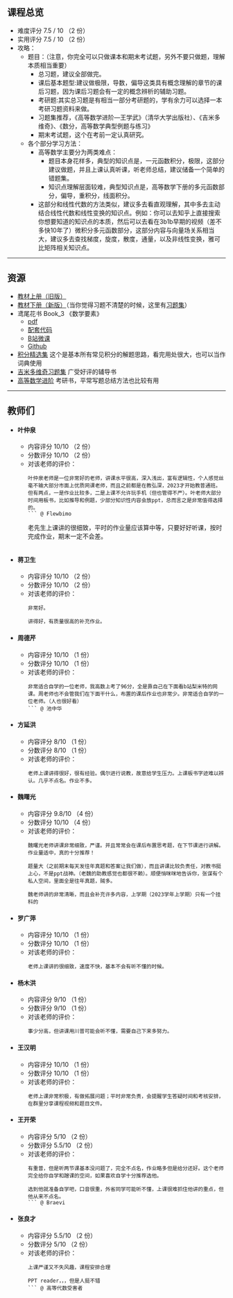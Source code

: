 ## 课程总览  
- 难度评分 7.5 / 10 （2 份）  
- 实用评分 7.5 / 10 （2 份）  
- 攻略：  
    - 题目：（注意，你完全可以只做课本和期末考试题，另外不要只做题，理解本质相当重要）  
        - 总习题，建议全部做完。  
        - 课后基本题型:建议做极限，导数，偏导这类具有概念理解的章节的课后习题，因为课后习题会有一定的概念辨析的辅助习题。  
        - 考研题:其实总习题是有相当一部分考研题的，学有余力可以选择一本考研习题资料来做。  
        - 习题集推荐，《高等数学进阶—王学武》（清华大学出版社）、《吉米多维奇》、《数分，高等数学典型例题与练习》  
        - 期末考试题，这个在考前一定认真研究。  
    - 各个部分学习方法：  
        - 高等数学主要分为两类难点：  
            - 题目本身花样多，典型的知识点是，一元函数积分，极限，这部分建议做题，并且上课认真听课，听老师总结，建议储备一个简单的错题集。  
            - 知识点理解层面较难，典型知识点是，高等数学下册的多元函数部分，偏导，重积分，线面积分。  
        - 这部分和线性代数的方法类似，建议多去看直观理解，其中多去主动结合线性代数和线性变换的知识点。例如：你可以去知乎上直接搜索你想要知道的知识点的本质，然后可以去看在3b1b早期的视频（差不多快10年了）微积分多元函数部分，这部分内容与向量场关系相当大，建议多去查找梯度，旋度，散度，通量，以及非线性变换，雅可比矩阵相关知识点。  

---

## 资源  
- [教材上册（旧版）](https://file.uhsea.com/2403/6254f79727b4b6adf5de40dfc17c824aCP.pdf)  
- [教材下册（新版）](https://file.uhsea.com/2403/bbd8023aef77194d350e0708d5326b60BN.pdf)（当你觉得习题不清楚的时候，这里有[习题集](https://file.uhsea.com/2403/9b7705ce323d3e2c2d1d64082d6fe70d2F.pdf)）  
- 鸢尾花书 Book_3 《数学要素》  
    - [pdf](https://file.uhsea.com/2403/d79ea7d461f8d7cd6100ee7c62d4b0c6JY.pdf)  
    - [配套代码](https://file.uhsea.com/2403/ca1492f19d4f30f1127c6f8a3757c68d0Z.zip)  
    - [B站微课](https://space.bilibili.com/513194466)  
    - [Github](https://github.com/Visualize-ML/Book3_Elements-of-Mathematics)  
- [积分精选集](https://file.uhsea.com/2403/e06abf5ce083bd559e22b72725522f05HI.pdf) 这个是基本所有常见积分的解题思路，看完用处很大，也可以当作词典使用  
- [吉米多维奇习题集](https://file.uhsea.com/2403/c4bcac4d37de1a662d7a05b2b1656b89U5.pdf) 广受好评的辅导书  
- [高等数学进阶](https://file.uhsea.com/2403/afb090f09823973df54c1959cbb6f087YY.pdf) 考研书，平常写题总结方法也比较有用  

---

## 教师们  
- #### 叶仲泉  
    - 内容评分 10/10 （2 份）  
    - 分数评分 10/10 （2 份）  
    - 对该老师的评价：  
        ```
        叶仲泉老师是一位非常好的老师，讲课水平很高，深入浅出，富有逻辑性，个人感觉丝毫不输大部分市面上优质网课老师，而且之前都是在教弘深，2023才开始教普通班。但有两点，一是作业比较多，二是上课不允许玩手机（但也管得不严）。叶老师大部分时间用板书，比如推导和例题，少部分知识性内容会放ppt，总而言之是非常值得选择的。
        ``` @ Flewbimo  
        ```
        老先生上课讲的很细致，平时的作业量应该算中等，只要好好听课，按时完成作业，期末一定不会差。
        ``` @ zx  
- #### 蒋卫生  
    - 内容评分 10/10 （2 份）  
    - 分数评分 10/10 （2 份）  
    - 对该老师的评价：  
        ```
        非常好。
        ```  
        ```
        讲得好，有质量很高的补充作业。
        ```  
- #### 周德芹  
    - 内容评分 10/10 （1 份）  
    - 分数评分 10/10 （1 份）  
    - 对该老师的评价：  
        ```
        非常适合自学的一位老师，我高数上考了96分，全是靠自己在下面看b站梨米特的网课。周老师也不会管我们在下面干什么，布置的课后作业也非常少。非常适合自学的一位老师。（人也很好看）
        ``` @ 池中华  
- #### 方延洪  
    - 内容评分 8/10 （1 份）  
    - 分数评分 8/10 （1 份）  
    - 对该老师的评价：  
        ```
        老师上课讲得很好，很有经验。偶尔进行说教，故意给学生压力。上课板书字迹难以辨认。几乎不点名。作业不多。
        ```  
- #### 魏曙光  
    - 内容评分 9.8/10 （4 份）  
    - 分数评分 10/10 （4 份）  
    - 对该老师的评价：  
        ```
        魏曙光老师讲课非常细致，严谨。并且常常会在课后布置思考题，在下节课进行讲解。作业量适中，真的十分推荐！
        ```  
        ```
        题量大（之前期末每天发往年真题和答案让我们做），而且讲课比较负责任，对教书挺上心，不是ppt战神。（老魏的助教感觉也都很不赖）。顺便悄咪咪地告诉你，张谋有个私人空间，里面全是往年真题，贼多。
        ```  
        ```
        魏老师讲的非常清晰，而且会补充许多内容，上学期（2023学年上学期）只有一个挂科的
        ```  
- #### 罗广萍  
    - 内容评分 10/10 （1 份）  
    - 分数评分 10/10 （1 份）  
    - 对该老师的评价：  
        ```
        老师上课讲的很细致，速度不快，基本不会有听不懂的时候。
        ```  
- #### 杨木洪  
    - 内容评分 9/10 （1 份）  
    - 分数评分 9/10 （1 份）  
    - 对该老师的评价：  
        ```
        事少分高，但讲课用川普可能会听不懂，需要自己下来多努力。
        ```  
- #### 王汉明  
    - 内容评分 10/10 （1 份）  
    - 分数评分 10/10 （1 份）  
    - 对该老师的评价：  
        ```
        老师上课非常积极，有做拓展问题；平时非常负责，会提醒学生答疑时间和考核安排，在群里分享课程视频和题目文件。
        ```  
- #### 王开荣  
    - 内容评分 5/10 （2 份）  
    - 分数评分 5.5/10 （2 份）  
    - 对该老师的评价：  
        ```
        有重普，但是听两节课基本没问题了，完全不点名，作业略多但是给分还好。这个老师完全给你自学和蹭课的空间，如果喜欢自学十分推荐选他。
        ```  
        ```
        选到他就准备自学吧，口音很重，外省同学可能听不懂，上课很难抓住他讲的重点，但他从来不点名。
        ``` @ Braevi  
- #### 张良才  
    - 内容评分 5.5/10 （2 份）  
    - 分数评分 5/10 （2 份）  
    - 对该老师的评价：  
        ```
        上课严谨又不失风趣，课程安排合理
        ```  
        ```
        PPT reader，，，但是人挺不错
        ``` @ 高等代数受害者  